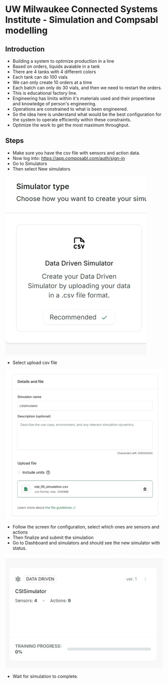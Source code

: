 # UW Milwaukee Connected Systems Institute - Simulation and Compsabl modelling

## Introduction

- Building a system to optimize production in a line
- Based on orders, liquids avaiable in a tank
- There are 4 tanks with 4 different colors
- Each tank can do 100 vials
- We can only create 10 orders at a time
- Each batch can only do 30 vials, and then we need to restart the orders.
- This is educational factory line.
- Engineering has limits within it's materials used and their propertiese and knowledge of person's engineering.
- Operations are constrained to what is been engineered.
- So the idea here is understand what would be the best configuration for the system to operate efficiently within these constraints.
- Optimize the work to get the most maximum throughput.

## Steps

- Make sure you have the csv file with sensors and action data.
- Now log into: https://app.composabl.com/auth/sign-in
- Go to Simulators
- Then select New simulators
  
![info](https://github.com/balakreshnan/Samples2025/blob/main/composabl/images/simulation-3.jpg 'RagChat')

- Select upload csv file

![info](https://github.com/balakreshnan/Samples2025/blob/main/composabl/images/simulation-4.jpg 'RagChat')

- Follow the screen for configuration, select which ones are sensors and actions
- Then finalize and submit the simulation
- Go to Dashboard and simulators and should see the new simulator with status.

![info](https://github.com/balakreshnan/Samples2025/blob/main/composabl/images/simulation-1.jpg 'RagChat')

- Wait for simulation to complete.
